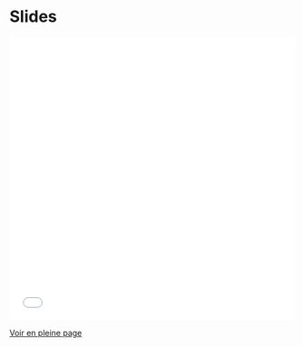 # Slides

<iframe src="presentation/slideshow.html" style="border:0; width:100%; height:500px">

</iframe>

<p>
    <a href="presentation/slideshow.html">Voir en pleine page</a>
</p>